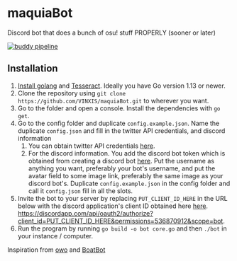 # maquiaBot
Discord bot that does a bunch of osu! stuff PROPERLY (sooner or later)

[![buddy pipeline](https://app.buddy.works/nyquillppysh/maquiabot/pipelines/pipeline/300684/badge.svg?token=82ffef6998b4d03ae05429bee692027ed1bf6c628ea54cbf1838ecd5e8b3a7a4 "buddy pipeline")](https://app.buddy.works/nyquillppysh/maquiabot/pipelines/pipeline/300684)

## Installation
 1. [Install golang](https://golang.org/doc/install) and [Tesseract](https://github.com/UB-Mannheim/tesseract/wiki). Ideally you have Go version 1.13 or newer. 
 2. Clone the repository using `git clone https://github.com/VINXIS/maquiaBot.git` to wherever you want.
 3. Go to the folder and open a console. Install the dependencies with `go get`.
 4. Go to the config folder and duplicate `config.example.json`. Name the duplicate `config.json` and fill in the twitter API credentials, and discord information
	 1. You can obtain twitter API credentials [here](https://developer.twitter.com/en/docs).
	 2. For the discord information. You add the discord bot token which is obtained from creating a discord bot [here](https://discordapp.com/developers/applications). Put the username as anything you want, preferably your bot's username, and put the avatar field to some image link, preferably the same image as your discord bot's.
Duplicate `config.example.json` in the config folder and call it `config.json` fill in all the slots.
 5. Invite the bot to your server by replacing `PUT_CLIENT_ID_HERE` in the URL below with the discord application's client ID obtained here [here](https://discordapp.com/developers/applications). https://discordapp.com/api/oauth2/authorize?client_id=PUT_CLIENT_ID_HERE&permissions=536870912&scope=bot.
7. Run the program by running `go build -o bot core.go` and then `./bot` in your instance / computer.

Inspiration from [owo](https://github.com/AznStevy/owo) and [BoatBot](https://github.com/0xg0ldpk3rx0/SupportBot)

